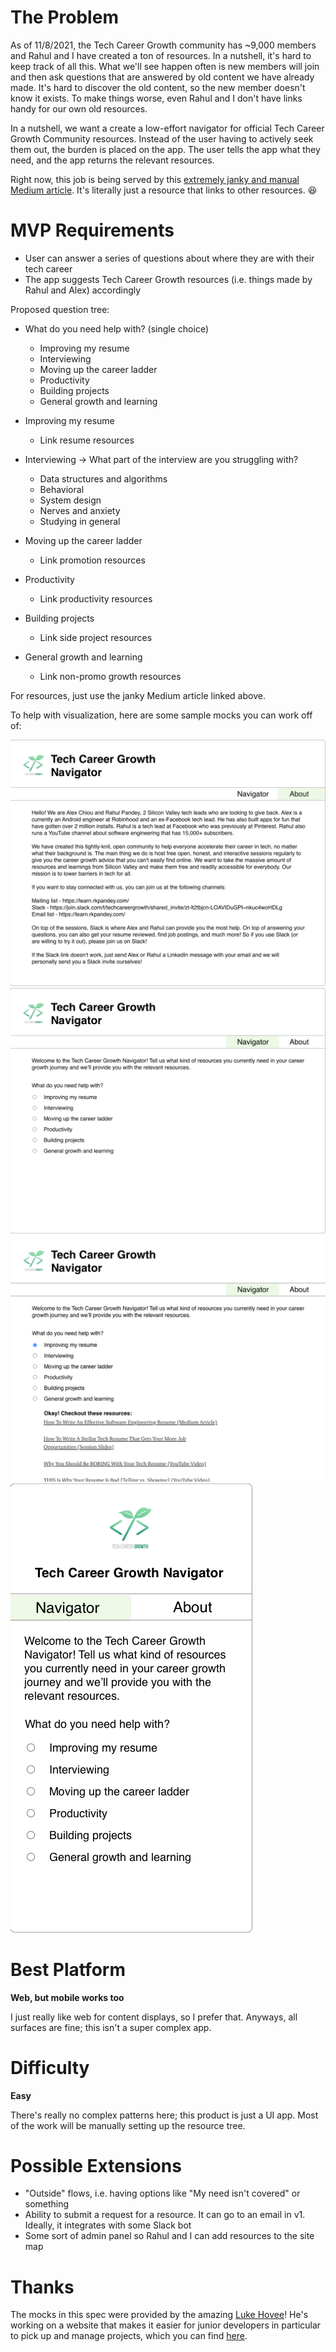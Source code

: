 # The Problem
As of 11/8/2021, the Tech Career Growth community has ~9,000 members and Rahul and I have created a ton of resources. In a nutshell, it's hard to keep track of all this. What we'll see happen often is new members will join and then ask questions that are answered by old content we have already made. It's hard to discover the old content, so the new member doesn't know it exists. To make things worse, even Rahul and I don't have links handy for our own old resources.

In a nutshell, we want a create a low-effort navigator for official Tech Career Growth Community resources. Instead of the user having to actively seek them out, the burden is placed on the app. The user tells the app what they need, and the app returns the relevant resources.

Right now, this job is being served by this [extremely janky and manual Medium article](https://chioualexander.medium.com/the-ultimate-guide-to-advance-your-career-in-tech-regularly-updated-7b2929355f31?sk=bb9fb981ecaee453f31119aac636290b). It's literally just a resource that links to other resources. 😆

# MVP Requirements
- User can answer a series of questions about where they are with their tech career
- The app suggests Tech Career Growth resources (i.e. things made by Rahul and Alex) accordingly

Proposed question tree:
- What do you need help with? (single choice)
  - Improving my resume
  - Interviewing
  - Moving up the career ladder
  - Productivity
  - Building projects
  - General growth and learning

- Improving my resume
  - Link resume resources

- Interviewing -> What part of the interview are you struggling with?
  - Data structures and algorithms
  - Behavioral
  - System design
  - Nerves and anxiety
  - Studying in general

- Moving up the career ladder
  - Link promotion resources

- Productivity
  - Link productivity resources

- Building projects
  - Link side project resources

- General growth and learning
  - Link non-promo growth resources

For resources, just use the janky Medium article linked above.

To help with visualization, here are some sample mocks you can work off of:

![About](./media/tech_career_growth_navigator_about.png)
![Prompt](./media/tech_career_growth_navigator.png)
![Selected](./media/tech_career_growth_navigator_selection.png)
![Mobile](./media/tech_career_growth_navigator_mobile.png)

# Best Platform
**Web, but mobile works too**

I just really like web for content displays, so I prefer that. Anyways, all surfaces are fine; this isn't a super complex app.

# Difficulty
**Easy**

There's really no complex patterns here; this product is just a UI app. Most of the work will be manually setting up the resource tree.

# Possible Extensions
- "Outside" flows, i.e. having options like "My need isn't covered" or something
- Ability to submit a request for a resource. It can go to an email in v1. Ideally, it integrates with some Slack bot
- Some sort of admin panel so Rahul and I can add resources to the site map

# Thanks
The mocks in this spec were provided by the amazing [Luke Hovee](https://www.linkedin.com/in/luke-hovee-2433b7b4/)! He's working on a website that makes it easier for junior developers in particular to pick up and manage projects, which you can find [here](https://www.projects-for-devs.com/#/).

